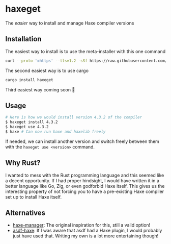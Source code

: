 # haxeget
The *easier* way to install and manage Haxe compiler versions

## Installation
The easiest way to install is to use the meta-installer with this one command
```sh
curl --proto '=https' --tlsv1.2 -sSf https://raw.githubusercontent.com/l0go/haxeget/main/meta-install.sh | bash
```

The second easiest way is to use cargo
```sh
cargo install haxeget
```

Third easiest way coming soon :eyes:

## Usage
```sh
# Here is how we would install version 4.3.2 of the compiler
$ haxeget install 4.3.2
$ haxeget use 4.3.2
$ haxe # Can now run haxe and haxelib freely
```

If needed, we can install another version and switch freely between them with the ``haxeget use <version>`` command.

## Why Rust?
I wanted to mess with the Rust programming language and this seemed like a decent opportunity. If I had proper hindsight, I would have written it in a better language like Go, Zig, or even godforbid Haxe itself. This gives us the interesting property of not forcing you to have a pre-existing Haxe compiler set up to install Haxe itself.

## Alternatives
- [haxe-manager](https://github.com/kLabz/haxe-manager/): The original inspiration for this, still a valid option!
- [asdf-haxe](https://github.com/asdf-community/asdf-haxe): If I was aware that asdf had a Haxe plugin, I would probably just have used that. Writing my own is a lot more entertaining though!
